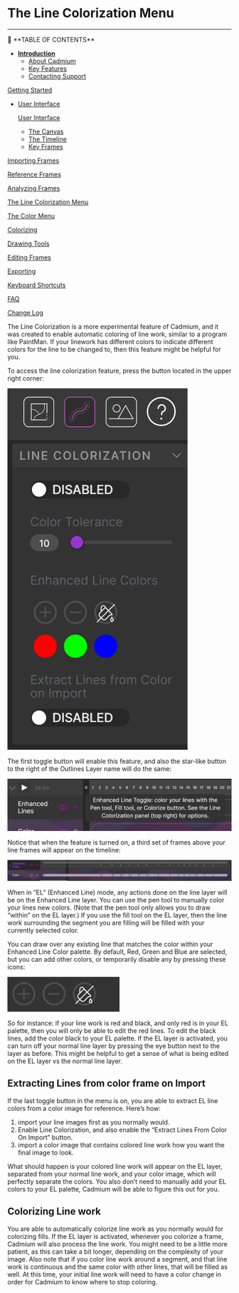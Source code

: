 # The Line Colorization Menu

---

<aside>
📜 **TABLE OF CONTENTS**

- [**Introduction**](../Cadmium%20Technical%20Documentation%2022ebf2ac914780e38715f6f9f06d9432.md)
    - [About Cadmium](../Cadmium%20Technical%20Documentation%2022ebf2ac914780e38715f6f9f06d9432.md)
    - [Key Features](../Cadmium%20Technical%20Documentation%2022ebf2ac914780e38715f6f9f06d9432.md)
    - [Contacting Support](../Cadmium%20Technical%20Documentation%2022ebf2ac914780e38715f6f9f06d9432.md)

[Getting Started](Getting%20Started%2022ebf2ac9147815ea681d7184c0029b0.md)

- [User Interface](User%20Interface%2022ebf2ac9147814bb34adaacff5e8ad8.md)
    
    [User Interface](User%20Interface%2022ebf2ac9147814bb34adaacff5e8ad8.md)
    
    - [The Canvas](User%20Interface%2022ebf2ac9147814bb34adaacff5e8ad8.md)
    - [The Timeline](User%20Interface%2022ebf2ac9147814bb34adaacff5e8ad8.md)
    - [Key Frames](User%20Interface%2022ebf2ac9147814bb34adaacff5e8ad8.md)

[Importing Frames](Importing%20Frames%2022ebf2ac914781148e2efef468b66e13.md)

[Reference Frames](Reference%20Frames%2022ebf2ac9147811b93f3f52d4f96aefb.md)

[Analyzing Frames](Analyzing%20Frames%2022ebf2ac9147815d8274e3ee2004ffe0.md)

[The Line Colorization Menu](The%20Line%20Colorization%20Menu%2022ebf2ac914781829ec0c0d0a4deec5c.md)

[The Color Menu](The%20Color%20Menu%2022ebf2ac914781c7af45d71b6cc890b6.md)

[Colorizing](Colorizing%2022ebf2ac914781b595cccbef7aee6ce2.md)

[Drawing Tools](Drawing%20Tools%2022ebf2ac9147813c9bf6f7b901dbda0b.md)

[Editing Frames](Editing%20Frames%2022ebf2ac91478143b255da248016bf81.md)

[Exporting](Exporting%2022ebf2ac91478124ba83e5064ecc8c1b.md)

[Keyboard Shortcuts](Keyboard%20Shortcuts%2022ebf2ac914781a1a536ed6f8d9d1141.md)

[FAQ](FAQ%2022ebf2ac914781aa9fd7c05c7d0683c9.md)

[Change Log](Change%20Log%2022ebf2ac9147816e8718e9dade5087a0.md)

</aside>

The Line Colorization is a more experimental feature of Cadmium, and it was created to enable automatic coloring of line work, similar to a program like PaintMan. If your linework has different colors to indicate different colors for the line to be changed to, then this feature might be helpful for you.

To access the line colorization feature, press the button located in the upper right corner: 

![image.png](The%20Line%20Colorization%20Menu%2022ebf2ac914781829ec0c0d0a4deec5c/image.png)

The first toggle button will enable this feature, and also the star-like button to the right of the Outlines Layer name will do the same:

![image.png](The%20Line%20Colorization%20Menu%2022ebf2ac914781829ec0c0d0a4deec5c/image%201.png)

Notice that when the feature is turned on, a third set of frames above your line frames will appear on the timeline:

![image.png](The%20Line%20Colorization%20Menu%2022ebf2ac914781829ec0c0d0a4deec5c/image%202.png)

When in “EL” (Enhanced Line) mode, any actions done on the line layer will be on the Enhanced Line layer. You can use the pen tool to manually color your lines new colors. (Note that the pen tool only allows you to draw “within” on the EL layer.) If you use the fill tool on the EL layer, then the line work surrounding the segment you are filling will be filled with your currently selected color.

You can draw over any existing line that matches the color within your Enhanced Line Color palette.  By default, Red, Green and Blue are selected, but you can add other colors, or temporarily disable any by pressing these icons: 

![image.png](The%20Line%20Colorization%20Menu%2022ebf2ac914781829ec0c0d0a4deec5c/image%203.png)

So for instance: if your line work is red and black, and only red is in your EL palette, then you will only be able to edit the red lines. To edit the black lines, add the color black to your EL palette. If the EL layer is activated, you can turn off your normal line layer by pressing the eye button next to the layer as before. This might be helpful to get a sense of what is being edited on the EL layer vs the normal line layer.

## Extracting Lines from color frame on Import

If the last toggle button in the menu is on, you are able to extract EL line colors from a color image for reference. Here’s how: 

1. import your line images first as you normally would. 
2. Enable Line Colorization, and also enable the “Extract Lines From Color On Import” button.
3. import a color image that contains colored line work how you want the final image to look.

What should happen is your colored line work will appear on the EL layer, separated from your normal line work, and your color image, which will perfectly separate the colors. You also don’t need to manually add your EL colors to your EL palette, Cadmium will be able to figure this out for you.

## Colorizing Line work

You are able to automatically colorize line work as you normally would for colorizing fills. If the EL layer is activated, whenever you colorize a frame, Cadmium will also process the line work. You might need to be a little more patient, as this can take a bit longer, depending on the complexity of your image. Also note that if you color line work around a segment, and that line work is continuous and the same color with other lines, that will be filled as well. At this time, your initial line work will need to have a color change in order for Cadmium to know where to stop coloring.